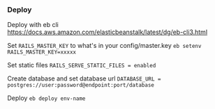 ### Deploy

Deploy with eb cli https://docs.aws.amazon.com/elasticbeanstalk/latest/dg/eb-cli3.html

Set `RAILS_MASTER_KEY` to what's in your config/master.key
`eb setenv RAILS_MASTER_KEY=xxxxx`

Set static files
`RAILS_SERVE_STATIC_FILES = enabled`

Create database and set database url
`DATABASE_URL = postgres://user:password@endpoint:port/database`

Deploy
`eb deploy env-name`
